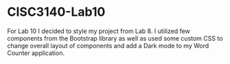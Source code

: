 # CISC3140-Lab10

For Lab 10 I decided to style my project from Lab 8. I utilized few components from the Bootstrap library as well as used some custom CSS to change overall layout of components and add a Dark mode to my Word Counter application.
